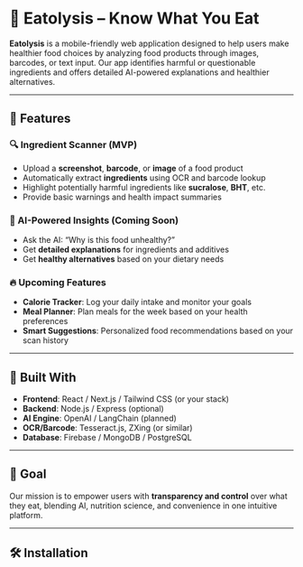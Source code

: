 # 🥦 Eatolysis – Know What You Eat

**Eatolysis** is a mobile-friendly web application designed to help users make healthier food choices by analyzing food products through images, barcodes, or text input. Our app identifies harmful or questionable ingredients and offers detailed AI-powered explanations and healthier alternatives.

---

## 🚀 Features

### 🔍 Ingredient Scanner (MVP)
- Upload a **screenshot**, **barcode**, or **image** of a food product
- Automatically extract **ingredients** using OCR and barcode lookup
- Highlight potentially harmful ingredients like **sucralose**, **BHT**, etc.
- Provide basic warnings and health impact summaries

### 🧠 AI-Powered Insights (Coming Soon)
- Ask the AI: “Why is this food unhealthy?”
- Get **detailed explanations** for ingredients and additives
- Get **healthy alternatives** based on your dietary needs

### 🔥 Upcoming Features
- **Calorie Tracker**: Log your daily intake and monitor your goals
- **Meal Planner**: Plan meals for the week based on your health preferences
- **Smart Suggestions**: Personalized food recommendations based on your scan history

---

## 📱 Built With

- **Frontend**: React / Next.js / Tailwind CSS (or your stack)
- **Backend**: Node.js / Express (optional)
- **AI Engine**: OpenAI / LangChain (planned)
- **OCR/Barcode**: Tesseract.js, ZXing (or similar)
- **Database**: Firebase / MongoDB / PostgreSQL

---

## 🎯 Goal

Our mission is to empower users with **transparency and control** over what they eat, blending AI, nutrition science, and convenience in one intuitive platform.

---

## 🛠️ Installation


